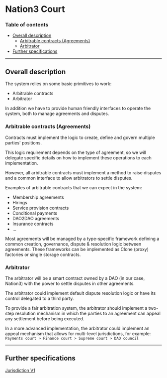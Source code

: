 # Nation3 Court <!-- omit in toc -->

### Table of contents <!-- omit in toc -->

- [Overall description](#overall-description)
  - [Arbitrable contracts (Agreements)](#arbitrable-contracts-agreements)
  - [Arbitrator](#arbitrator)
- [Further specifications](#further-specifications)

---

## Overall description

The system relies on some basic primitives to work:

- Arbitrable contracts
- Arbitrator

In addition we have to provide human friendly interfaces to operate the system, both to manage agreements and disputes.

### Arbitrable contracts (Agreements)

Contracts must implement the logic to create, define and govern multiple parties' positions.

This logic requirement depends on the type of agreement, so we will delegate specific details on how to implement these operations to each implementation.

However, all arbitrable contracts must implement a method to raise disputes and a common interface to allow arbitrators to settle disputes.

Examples of arbitrable contracts that we can expect in the system:

- Membership agreements
- Hirings
- Service provision contracts
- Conditional payments
- DAO2DAO agreements
- Insurance contracts
- ...

Most agreements will be managed by a type-specific framework defining a common creation, governance, dispute & resolution logic between agreements. These frameworks can be implemented as Clone (proxy) factories or single storage contracts.

### Arbitrator

The arbitrator will be a smart contract owned by a DAO (in our case, Nation3) with the power to settle disputes in other agreements.

The arbitrator could implement default dispute resolution logic or have its control delegated to a third party.

To provide a fair arbitration system, the arbitrator should implement a two-step resolution mechanism in which the parties to an agreement can appeal any settlement before being executed.

In a more advanced implementation, the arbitrator could implement an appeal mechanism that allows for multi-level jurisdictions, for example:  
`Payments court > Finance court > Supreme court > DAO council`

---

## Further specifications

[Jurisdiction V1](./V1/SPEC.md)